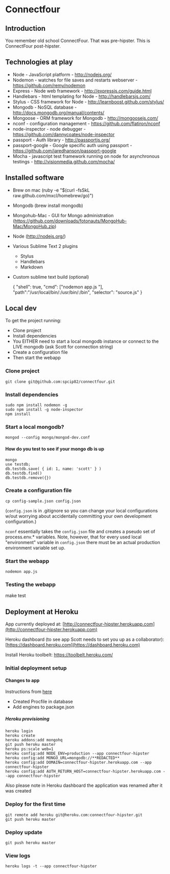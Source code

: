 # Connectfour

## Introduction
You remember old school ConnectFour.  That was pre-hipster.  This is ConnectFour post-hipster.

## Technologies at play
 * Node - JavaScript platform - http://nodejs.org/ 
 * Nodemon - watches for file saves and restarts webserver - https://github.com/remy/nodemon
 * Express - Node web framework - http://expressjs.com/guide.html
 * Handlebars - html templating for Node - http://handlebarsjs.com/
 * Stylus - CSS framework for Node - http://learnboost.github.com/stylus/
 * Mongodb - NoSQL database - http://docs.mongodb.org/manual/contents/
 * Mongoose - ORM framework for Mongodb - http://mongoosejs.com/
 * nconf - configuration management - https://github.com/flatiron/nconf
 * node-inspector - node debugger - https://github.com/dannycoates/node-inspector
 * passport - Auth library - http://passportjs.org/
 * passport-google - Google specific auth using passport - https://github.com/jaredhanson/passport-google
 * Mocha - javascript test framework running on node for asynchronous
testings - http://visionmedia.github.com/mocha/

## Installed software
 * Brew on mac (ruby -e "$(curl -fsSkL raw.github.com/mxcl/homebrew/go)")
 * Mongodb (brew install mongodb)
 * Mongohub-Mac - GUI for Mongo administration (https://github.com/downloads/fotonauts/MongoHub-Mac/MongoHub.zip)
 * Node (http://nodejs.org/)
 * Various Sublime Text 2 plugins
    * Stylus
    * Handlebars
    * Markdown
 * Custom sublime text build (optional)

	{
	"shell": true,
	"cmd": ["nodemon app.js "],
	"path":"/usr/local/bin/:/usr/bin/:/bin",
	"selector": "source.js"
	}


## Local dev
To get the project running:

 * Clone project
 * Install dependencies
 * You EITHER need to start a local mongodb instance or connect to the LIVE mongodb (ask Scott for connection string)
 * Create a configuration file 
 * Then start the webapp

### Clone project
	git clone git@github.com:spcip82/connectfour.git

### Install dependencies
	sudo npm install nodemon -g
	sudo npm install -g node-inspector
	npm install

### Start a local mongodb?
	mongod --config mongo/mongod-dev.conf

#### How do you test to see if your mongo db is up 
	mongo
	use testdb;
	db.testdb.save( { id: 1, name: 'scott' } )
	db.testdb.find()
	db.testdb.remove({})


### Create a configuration file
	cp config-sample.json config.json	
		
(```config.json``` is in .gitignore so you can change your local configurations w/out worrying about accidentally committing your own development configuration.)

```nconf``` essentially takes the ```config.json``` file and creates a pseudo set of process.env.* variables. Note, however, that for every used local "environment" variable in ```config.json``` there must be an actual production environment variable set up.

### Start the webapp
	nodemon app.js

### Testing the webapp
  make test

## Deployment at Heroku

App currently deployed at: [http://connectfour-hipster.herokuapp.com](http://connectfour-hipster.herokuapp.com)
	
Heroku dashboard (to see app Scott needs to set you up as a collaborator): [https://dashboard.heroku.com](https://dashboard.heroku.com)

Install Heroku toolbelt: https://toolbelt.heroku.com/

### Initial deployment setup

#### Changes to app 
Instructions from [here](http://javascriptplayground.com/blog/2012/10/hosting-a-node-app-on-heroku) 
 
 * Created Procfile in database
 * Add engines to package.json
 
##### Heroku provisioning
	heroku login
	heroku create
	heroku addons:add mongohq
	git push heroku master
	heroku ps:scale web=1	
	heroku config:add NODE_ENV=production --app connectfour-hipster
	heroku config:add MONGO_URL=mongodb://**REDACTED**
	heroku config:add DOMAIN=connectfour-hipster.herokuapp.com --app connectfour-hipster
	heroku config:add AUTH_RETURN_HOST=connectfour-hipster.herokuapp.com --app connectfour-hipster
	
Also please note in Heroku dashboard the application was renamed after it was created

### Deploy for the first time
	git remote add heroku git@heroku.com:connectfour-hipster.git
	git push heroku master

### Deploy update
	git push heroku master

### View logs
	heroku logs -t --app connectfour-hipster
